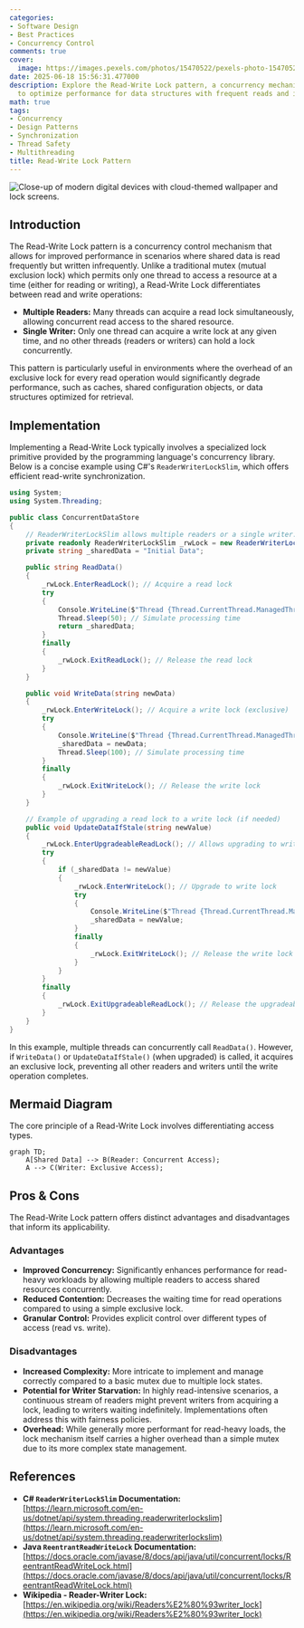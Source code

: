 ```yaml
---
categories:
- Software Design
- Best Practices
- Concurrency Control
comments: true
cover:
  image: https://images.pexels.com/photos/15470522/pexels-photo-15470522.jpeg?auto=compress&cs=tinysrgb&h=650&w=940
date: 2025-06-18 15:56:31.477000
description: Explore the Read-Write Lock pattern, a concurrency mechanism designed
  to optimize performance for data structures with frequent reads and infrequent writes.
math: true
tags:
- Concurrency
- Design Patterns
- Synchronization
- Thread Safety
- Multithreading
title: Read-Write Lock Pattern
---
```


![Close-up of modern digital devices with cloud-themed wallpaper and lock screens.](https://images.pexels.com/photos/15470522/pexels-photo-15470522.jpeg?auto=compress&cs=tinysrgb&h=650&w=940 "Close-up of modern digital devices with cloud-themed wallpaper and lock screens.")


## Introduction

The Read-Write Lock pattern is a concurrency control mechanism that allows for improved performance in scenarios where shared data is read frequently but written infrequently. Unlike a traditional mutex (mutual exclusion lock) which permits only one thread to access a resource at a time (either for reading or writing), a Read-Write Lock differentiates between read and write operations:

*   **Multiple Readers:** Many threads can acquire a read lock simultaneously, allowing concurrent read access to the shared resource.
*   **Single Writer:** Only one thread can acquire a write lock at any given time, and no other threads (readers or writers) can hold a lock concurrently.

This pattern is particularly useful in environments where the overhead of an exclusive lock for every read operation would significantly degrade performance, such as caches, shared configuration objects, or data structures optimized for retrieval.

## Implementation

Implementing a Read-Write Lock typically involves a specialized lock primitive provided by the programming language's concurrency library. Below is a concise example using C#'s `ReaderWriterLockSlim`, which offers efficient read-write synchronization.

```csharp
using System;
using System.Threading;

public class ConcurrentDataStore
{
    // ReaderWriterLockSlim allows multiple readers or a single writer.
    private readonly ReaderWriterLockSlim _rwLock = new ReaderWriterLockSlim();
    private string _sharedData = "Initial Data";

    public string ReadData()
    {
        _rwLock.EnterReadLock(); // Acquire a read lock
        try
        {
            Console.WriteLine($"Thread {Thread.CurrentThread.ManagedThreadId} reading: '{_sharedData}'");
            Thread.Sleep(50); // Simulate processing time
            return _sharedData;
        }
        finally
        {
            _rwLock.ExitReadLock(); // Release the read lock
        }
    }

    public void WriteData(string newData)
    {
        _rwLock.EnterWriteLock(); // Acquire a write lock (exclusive)
        try
        {
            Console.WriteLine($"Thread {Thread.CurrentThread.ManagedThreadId} writing: '{newData}' (was '{_sharedData}')");
            _sharedData = newData;
            Thread.Sleep(100); // Simulate processing time
        }
        finally
        {
            _rwLock.ExitWriteLock(); // Release the write lock
        }
    }

    // Example of upgrading a read lock to a write lock (if needed)
    public void UpdateDataIfStale(string newValue)
    {
        _rwLock.EnterUpgradeableReadLock(); // Allows upgrading to write lock
        try
        {
            if (_sharedData != newValue)
            {
                _rwLock.EnterWriteLock(); // Upgrade to write lock
                try
                {
                    Console.WriteLine($"Thread {Thread.CurrentThread.ManagedThreadId} upgrading and writing: '{newValue}' (was '{_sharedData}')");
                    _sharedData = newValue;
                }
                finally
                {
                    _rwLock.ExitWriteLock(); // Release the write lock
                }
            }
        }
        finally
        {
            _rwLock.ExitUpgradeableReadLock(); // Release the upgradeable read lock
        }
    }
}
```

In this example, multiple threads can concurrently call `ReadData()`. However, if `WriteData()` or `UpdateDataIfStale()` (when upgraded) is called, it acquires an exclusive lock, preventing all other readers and writers until the write operation completes.

## Mermaid Diagram

The core principle of a Read-Write Lock involves differentiating access types.

```mermaid
graph TD;
    A[Shared Data] --> B(Reader: Concurrent Access);
    A --> C(Writer: Exclusive Access);
```

## Pros & Cons

The Read-Write Lock pattern offers distinct advantages and disadvantages that inform its applicability.

### Advantages

*   **Improved Concurrency:** Significantly enhances performance for read-heavy workloads by allowing multiple readers to access shared resources concurrently.
*   **Reduced Contention:** Decreases the waiting time for read operations compared to using a simple exclusive lock.
*   **Granular Control:** Provides explicit control over different types of access (read vs. write).

### Disadvantages

*   **Increased Complexity:** More intricate to implement and manage correctly compared to a basic mutex due to multiple lock states.
*   **Potential for Writer Starvation:** In highly read-intensive scenarios, a continuous stream of readers might prevent writers from acquiring a lock, leading to writers waiting indefinitely. Implementations often address this with fairness policies.
*   **Overhead:** While generally more performant for read-heavy loads, the lock mechanism itself carries a higher overhead than a simple mutex due to its more complex state management.

## References

*   **C# `ReaderWriterLockSlim` Documentation:** [https://learn.microsoft.com/en-us/dotnet/api/system.threading.readerwriterlockslim](https://learn.microsoft.com/en-us/dotnet/api/system.threading.readerwriterlockslim)
*   **Java `ReentrantReadWriteLock` Documentation:** [https://docs.oracle.com/javase/8/docs/api/java/util/concurrent/locks/ReentrantReadWriteLock.html](https://docs.oracle.com/javase/8/docs/api/java/util/concurrent/locks/ReentrantReadWriteLock.html)
*   **Wikipedia - Reader-Writer Lock:** [https://en.wikipedia.org/wiki/Readers%E2%80%93writer_lock](https://en.wikipedia.org/wiki/Readers%E2%80%93writer_lock)